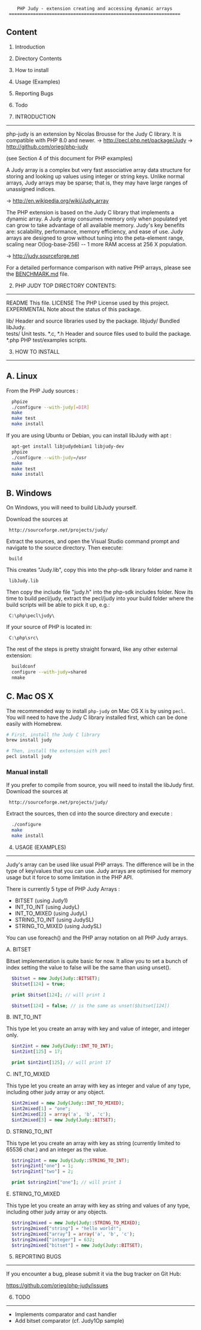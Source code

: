         PHP Judy - extension creating and accessing dynamic arrays
     ================================================================

Content
---------
 1. Introduction
 2. Directory Contents
 3. How to install
 4. Usage (Examples)
 5. Reporting Bugs
 6. Todo


1. INTRODUCTION
-----------------

php-judy is an extension by Nicolas Brousse for the Judy C library. It is compatible with PHP 8.0 and newer.
  -> http://pecl.php.net/package/Judy
  -> http://github.com/orieg/php-judy

(see Section 4 of this document for PHP examples)

A Judy array is a complex but very fast associative array data structure for
storing and looking up values using integer or string keys. Unlike normal
arrays, Judy arrays may be sparse; that is, they may have large ranges of
unassigned indices.

  -> http://en.wikipedia.org/wiki/Judy_array

The PHP extension is based on the Judy C library that implements a dynamic array.
A Judy array consumes memory only when populated yet can grow to take advantage
of all available memory.  Judy's key benefits are:  scalability, performance,
memory efficiency, and ease of use. Judy arrays are designed to grow without
tuning into the peta-element range, scaling near O(log-base-256) -- 1 more RAM
access at 256 X population.

  -> http://judy.sourceforge.net

For a detailed performance comparison with native PHP arrays, please see the [BENCHMARK.md](BENCHMARK.md) file.

2. PHP JUDY TOP DIRECTORY CONTENTS:
------------------------------------

README       This file.
LICENSE      The PHP License used by this project.
EXPERIMENTAL Note about the status of this package.

lib/         Header and source libraries used by the package.
libjudy/     Bundled libJudy.      
tests/       Unit tests.
*.c, *.h     Header and source files used to build the package.
*.php        PHP test/examples scripts.


3. HOW TO INSTALL
------------------

## A. Linux

   From the PHP Judy sources :

   ```sh
     phpize
     ./configure --with-judy[=DIR]
     make
     make test
     make install
   ```

   If you are using Ubuntu or Debian, you can install libJudy with apt :

   ```sh
     apt-get install libjudydebian1 libjudy-dev
     phpize
     ./configure --with-judy=/usr
     make
     make test
     make install
   ```

## B. Windows

   On Windows, you will need to build LibJudy yourself.

   Download the sources at 

     http://sourceforge.net/projects/judy/
	  
   Extract the sources, and open the Visual Studio command prompt and navigate to 
   the source directory. Then execute:

     build
	  
   This creates "Judy.lib", copy this into the php-sdk library folder and name it 

     libJudy.lib
	 
   Then copy the include file "judy.h" into the php-sdk includes folder. Now its 
   time to build pecl/judy, extract the pecl/judy into your build folder where 
   the build scripts will be able to pick it up, e.g.:
	
     C:\php\pecl\judy\
	 
   If your source of PHP is located in:
	
     C:\php\src\
	 
   The rest of the steps is pretty straight forward, like any other external 
   extension:
   ```sh	
     buildconf
     configure --with-judy=shared
     nmake
   ```

## C. Mac OS X

The recommended way to install `php-judy` on Mac OS X is by using `pecl`. You will need to have the Judy C library installed first, which can be done easily with Homebrew.

   ```sh
   # First, install the Judy C library
   brew install judy

   # Then, install the extension with pecl
   pecl install judy
   ```

### Manual install

   If you prefer to compile from source, you will need to install the libJudy first. Download the sources at 

     http://sourceforge.net/projects/judy/
	  
   Extract the sources, then cd into the source directory and execute :
   ```sh
     ./configure
     make
     make install
   ```


4. USAGE (EXAMPLES)
------------------

Judy's array can be used like usual PHP arrays. The difference will be in the
type of key/values that you can use. Judy arrays are optimised for memory usage
but it force to some limitation in the PHP API.

There is currently 5 type of PHP Judy Arrays :
 - BITSET (using Judy1)
 - INT_TO_INT (using JudyL)
 - INT_TO_MIXED (using JudyL)
 - STRING_TO_INT (using JudySL)
 - STRING_TO_MIXED (using JudySL)

You can use foreach() and the PHP array notation on all PHP Judy arrays.

  A. BITSET

  Bitset implementation is quite basic for now. It allow you to set a bunch of index
  setting the value to false will be the same than using unset().

  ```php
    $bitset = new Judy(Judy::BITSET);
    $bitset[124] = true;
 
    print $bitset[124]; // will print 1
 
    $bitset[124] = false; // is the same as unset($bitset[124])
  ```

  B. INT_TO_INT

  This type let you create an array with key and value of integer, and integer only.

  ```php
    $int2int = new Judy(Judy::INT_TO_INT);
    $int2int[125] = 17;

    print $int2int[125]; // will print 17
  ```

  C. INT_TO_MIXED

  This type let you create an array with key as integer and value of any type, including
  other judy array or any object.

  ```php
    $int2mixed = new Judy(Judy::INT_TO_MIXED);
    $int2mixed[1] = "one";
    $int2mixed[2] = array('a', 'b', 'c');
    $int2mixed[3] = new Judy(Judy::BITSET);
  ```

  D. STRING_TO_INT

  This type let you create an array with key as string (currently limited to 65536 char.)
  and an integer as the value.

  ```php
    $string2int = new Judy(Judy::STRING_TO_INT);
    $string2int["one"] = 1;
    $string2int["two"] = 2;

    print $string2int["one"]; // will print 1
  ```

  E. STRING_TO_MIXED

  This type let you create an array with key as string and values of any type, including
  other judy array or any objects.

  ```php
    $string2mixed = new Judy(Judy::STRING_TO_MIXED);
    $string2mixed["string"] = "hello world!";
    $string2mixed["array"] = array('a', 'b', 'c');
    $string2mixed["integer"] = 632;
    $string2mixed["bitset"] = new Judy(Judy::BITSET);
  ```


5. REPORTING BUGS
------------------

If you encounter a bug, please submit it via the bug tracker on Git Hub:

  https://github.com/orieg/php-judy/issues


6. TODO
--------

 * Implements comparator and cast handler
 * Add bitset comparator (cf. Judy1Op sample)
